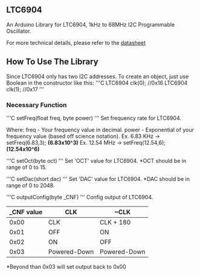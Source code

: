 ## LTC6904
An Arduino Library for LTC6904, 1kHz to 68MHz I2C Programmable Oscillator.

For more technical details, please refer to the [datasheet](https://www.analog.com/media/en/technical-documentation/data-sheets/69034fe.pdf)

## How To Use The Library
Since LTC6904 only has two I2C addresses. To create an object, just use Boolean in the constructor like this:
'''C
LTC6904 clk(0); //0x16
LTC6904 clk(1); //0x17
'''

### Necessary Function
'''C
setFreq(float freq, byte power)
'''
Set frequency rate for LTC6904.

Where:
freq - Your frequency value in decimal.
power - Exponential of your frequency value (based off science notation).
Ex. 6.83 KHz -> setFreq(6.83,3); **(6.83x10^3)**
Ex. 12.54 MHz -> setFreq(12.54,6); **(12.54x10^6)**

'''C
setOct(byte oct)
'''
Set 'OCT' value for LTC6904.
*OCT should be in range of 0 to 15.

'''C
setDac(short dac)
'''
Set 'DAC' value for LTC6904.
*DAC should be in range of 0 to 2048.

'''C
outputConfig(byte _CNF)
'''
Config output of LTC6904.

| _CNF value  | CLK | ~CLK|
| ------------- | ------------- | ------------- |
| 0x00  | CLK  | CLK + 180 |
| 0x01  | OFF  | ON |
| 0x02  | ON   | OFF |
| 0x03  | Powered-Down | Powered-Down |

*Beyond than 0x03 will set output back to 0x00
